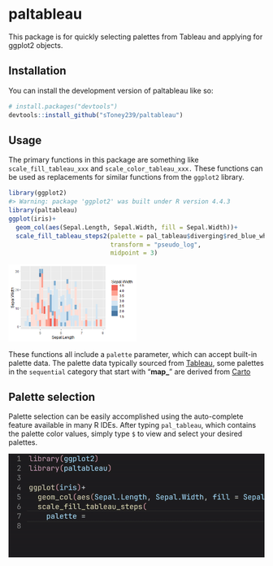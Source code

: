 
<!-- README.md is generated from README.Rmd. Please edit that file -->

# paltableau

<!-- badges: start -->

<!-- badges: end -->

This package is for quickly selecting palettes from Tableau and applying
for ggplot2 objects.

## Installation

You can install the development version of paltableau like so:

``` r
# install.packages("devtools")
devtools::install_github("sToney239/paltableau")
```

## Usage

The primary functions in this package are something like
`scale_fill_tableau_xxx` and `scale_color_tableau_xxx.` These functions
can be used as replacements for similar functions from the `ggplot2`
library.

``` r
library(ggplot2)
#> Warning: package 'ggplot2' was built under R version 4.4.3
library(paltableau)
ggplot(iris)+
  geom_col(aes(Sepal.Length, Sepal.Width, fill = Sepal.Width))+
  scale_fill_tableau_steps2(palette = pal_tableau$diverging$red_blue_white,
                            transform = "pseudo_log",
                            midpoint = 3)
```

<img src="man/figures/README-example-1.png" width="50%" />

These functions all include a `palette` parameter, which can accept
built-in palette data. The palette data typically sourced from
[Tableau](https://help.tableau.com/current/pro/desktop/en-us/viewparts_marks_markproperties_color.htm),
some palettes in the `sequential` category that start with “**map\_**”
are derived from [Carto](https://carto.com/carto-colors/)

## Palette selection

Palette selection can be easily accomplished using the auto-complete
feature available in many R IDEs. After typing `pal_tableau`, which
contains the palette color values, simply type `$` to view and select
your desired palettes.

![](man/figures/interaction.gif)
